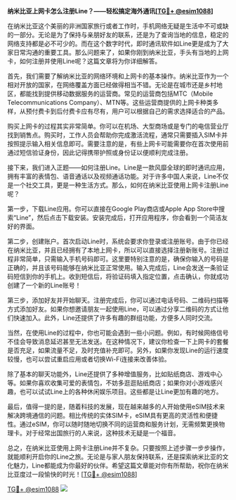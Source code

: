 **纳米比亚上网卡怎么注册Line？——轻松搞定海外通讯[[TG💪+ @esim1088](https://t.me/s/esim1088)]**

在纳米比亚这个美丽的非洲国家旅行或者工作时，手机网络无疑是生活中不可或缺的一部分。无论是为了保持与亲朋好友的联系，还是为了查询当地的信息，稳定的网络支持都是必不可少的。而在这个数字时代，即时通讯软件如Line更是成为了大家日常沟通的重要工具。那么问题来了，如果你刚到纳米比亚，手头有当地的上网卡，如何注册并使用Line呢？这篇文章将为你详细解答。

首先，我们需要了解纳米比亚的网络环境和上网卡的基本操作。纳米比亚作为一个相对开放的国家，在网络覆盖方面已经做得相当不错。无论是在城市还是乡村地区，都能找到提供移动数据服务的运营商。常见的运营商包括MTC（Mobile Telecommunications Company）、MTN等。这些运营商提供的上网卡种类多样，从预付费卡到后付费卡应有尽有，用户可以根据自己的需求选择适合的产品。

购买上网卡的过程其实非常简单。你可以在机场、大型商场或是专门的电信营业厅找到销售点。购买时，工作人员会帮助你完成激活流程，通常只需要插入SIM卡并按照提示输入相关信息即可。需要注意的是，有些上网卡可能需要你在首次使用前通过短信验证身份，因此记得携带护照或身份证以便顺利完成注册。

接下来，我们进入正题——如何注册Line。Line是一款风靡全球的即时通讯应用，拥有丰富的表情包、语音通话以及视频通话功能。对于许多中国人来说，Line不仅是一个社交工具，更是一种生活方式。那么，如何在纳米比亚使用上网卡注册Line呢？

第一步，下载Line应用。你可以直接在Google Play商店或Apple App Store中搜索“Line”，然后点击下载安装。安装完成后，打开应用程序，你会看到一个简洁友好的界面。

第二步，创建账户。首次启动Line时，系统会要求你登录或注册账号。由于你已经在纳米比亚，并且已经拥有了本地上网卡，所以可以直接选择注册新账号。注册过程非常简单，只需输入手机号码即可。这里要特别注意的是，确保你输入的号码是正确的，并且该号码能够在纳米比亚正常使用。输入完成后，Line会发送一条验证码短信到你的手机上。收到短信后，将验证码填入指定位置，点击确认，你就成功创建了一个新的Line账号！

第三步，添加好友并开始聊天。注册完成后，你可以通过电话号码、二维码扫描等方式添加好友。如果你想邀请朋友一起使用Line，可以通过分享二维码的方式让他们快速加入。此外，Line还提供了许多有趣的群组功能，方便多人同时交流。

当然，在使用Line的过程中，你也可能会遇到一些小问题。例如，有时候网络信号不佳会导致消息延迟甚至无法发送。在这种情况下，建议你检查一下上网卡的套餐是否充足，如果流量不足，及时充值补充即可。另外，如果你发现Line的运行速度较慢，也可以尝试重启应用或者切换Wi-Fi连接来改善体验。

除了基本的聊天功能外，Line还提供了多种增值服务，比如贴纸商店、游戏中心等。如果你喜欢收集可爱的表情包，不妨多逛逛贴纸商店；如果你对小游戏感兴趣，也可以试试Line上的各种休闲娱乐项目。这些都是让Line更加有趣的地方。

最后，值得一提的是，随着科技的发展，现在越来越多的人开始使用eSIM技术来解决跨境通信的问题。相比传统的实体SIM卡，eSIM具有更高的灵活性和便捷性。通过eSIM，你可以随时随地切换不同的运营商和服务计划，无需频繁更换物理卡。对于经常出国旅行的人来说，这种技术无疑是一个福音。

总之，在纳米比亚使用上网卡注册Line并不复杂。只要按照上述步骤一步步操作，就能顺利开启你的Line之旅。无论是与家人朋友保持联系，还是探索纳米比亚的文化魅力，Line都能成为你最好的伙伴。希望这篇文章能对你有所帮助，祝你在纳米比亚度过一段愉快的时光！[[TG💪+ @esim1088](https://t.me/s/esim1088)]

[TG💪+ @esim1088](https://t.me/s/esim1088) ![](https://i.postimg.cc/4NQfJmqS/Snipaste-2025-05-13-00-14-12.png)